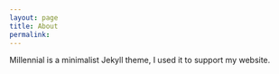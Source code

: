 ```yaml
---
layout: page
title: About
permalink:
---
```


Millennial is a minimalist Jekyll theme, I used it to support my website. 
